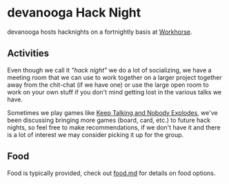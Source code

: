 # devanooga Hack Night

devanooga hosts hacknights on a fortnightly basis at [Workhorse](https://gettowork.horse/).

## Activities

Even though we call it _"hack night"_ we do a lot of socializing, we have a meeting room that we can use to work together on a larger project together away from the chit-chat (if we have one) or use the large open room to work on your own stuff if you don't mind getting lost in the various talks we have.

Sometimes we play games like [Keep Talking and Nobody Explodes](http://www.bombmanual.com/), we've been discussing bringing more games (board, card, etc.) to future hack nights, so feel free to make recommendations, if we don't have it and there is a lot of interest we may consider picking it up for the group.

## Food

Food is typically provided, check out [food.md](food.md) for details on food options.
